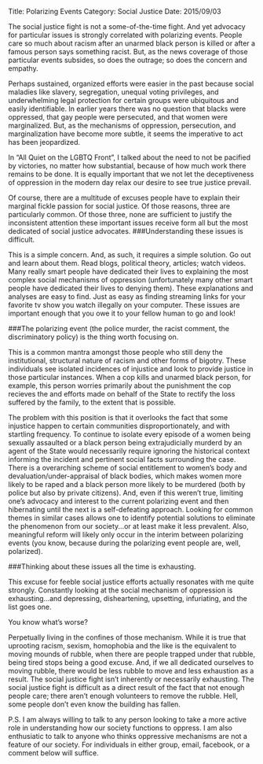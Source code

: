 Title: Polarizing Events
Category: Social Justice
Date: 2015/09/03

The social justice fight is not a some-of-the-time fight. And yet advocacy for particular issues is strongly correlated with polarizing events. People care so much about racism after an unarmed black person is killed or after a famous person says something racist. But, as the news coverage of those particular events subsides, so does the outrage; so does the concern and empathy.

Perhaps sustained, organized efforts were easier in the past because social maladies like slavery, segregation, unequal voting privileges, and underwhelming legal protection for certain groups were ubiquitous and easily identifiable. In earlier years there was no question that blacks were oppressed, that gay people were persecuted, and that women were marginalized. But, as the mechanisms of oppression, persecution, and marginalization have become more subtle, it seems the imperative to act has been jeopardized.

In “All Quiet on the LGBTQ Front”, I talked about the need to not be pacified by victories, no matter how substantial, because of how much work there remains to be done. It is equally important that we not let the deceptiveness of oppression in the modern day relax our desire to see true justice prevail.

Of course, there are a multitude of excuses people have to explain their marginal fickle passion for social justice. Of those reasons, three are particularly common. Of those three, none are sufficient to justify the inconsistent attention these important issues receive form all but the most dedicated of social justice advocates.
###Understanding these issues is difficult.

This is a simple concern. And, as such, it requires a simple solution. Go out and learn about them. Read blogs, political theory, articles; watch videos. Many really smart people have dedicated their lives to explaining the most complex social mechanisms of oppression (unfortunately many other smart people have dedicated their lives to denying them). These explanations and analyses are easy to find. Just as easy as finding streaming links for your favorite tv show you watch illegally on your computer. These issues are important enough that you owe it to your fellow human to go and look!

###The polarizing event (the police murder, the racist comment, the discriminatory policy) is the thing worth focusing on.

This is a common mantra amongst those people who still deny the institutional, structural nature of racism and other forms of bigotry. These individuals see isolated incidences of injustice and look to provide justice in those particular instances. When a cop kills and unarmed black person, for example, this person worries primarily about the punishment the cop recieves the and efforts made on behalf of the State to rectify the loss suffered by the family, to the extent that is possible.

The problem with this position is that it overlooks the fact that some injustice happen to certain communities disproportionately, and with startling frequency. To continue to isolate every episode of a women being sexually assaulted or a black person being extrajudicially murderd by an agent of the State would necessarily require ignoring the historical context informing the incident and pertinent social facts surrounding the case. There is a overarching scheme of social entitlement to women’s body and devaluation/under-appraisal of black bodies, which makes women more likely to be raped and a black person more likely to be murdered (both by police but also by private citizens).
And, even if this weren’t true, limiting one’s advocacy and interest to the current polarizing event and then hibernating until the next is a self-defeating approach. Looking for common themes in similar cases allows one to identify potential solutions to eliminate the phenomenon from our society...or at least make it less prevalent. Also, meaningful reform will likely only occur in the interim between polarizing events (you know, because during the polarizing event people are, well, polarized).

###Thinking about these issues all the time is exhausting.

This excuse for feeble social justice efforts actually resonates with me quite strongly. Constantly looking at the social mechanism of oppression is exhausting...and depressing, disheartening, upsetting, infuriating, and the list goes one.

You know what’s worse?

Perpetually living in the confines of those mechanism. While it is true that uprooting racism, sexism, homophobia and the like is the equivalent to moving mounds of rubble, when there are people trapped under that rubble, being tired stops being a good excuse. And, if we all dedicated ourselves to moving rubble, there would be less rubble to move and less exhaustion as a result. The social justice fight isn’t inherently or necessarily exhausting. The social justice fight is difficult as a direct result of the fact that not enough people care; there aren’t enough volunteers to remove the rubble. Hell, some people don’t even know the building has fallen.

P.S. I am always willing to talk to any person looking to take a more active role in understanding how our society functions to oppress. I am also enthusiatic to talk to anyone who thinks oppressive mechanisms are not a feature of our society. For individuals in either group, email, facebook, or a comment below will suffice.

